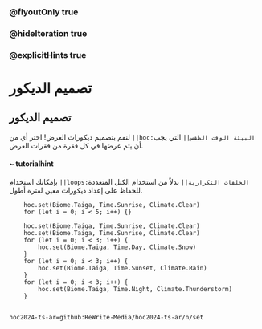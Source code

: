 ### @flyoutOnly true
### @hideIteration true
### @explicitHints true

# تصميم الديكور

## تصميم الديكور
لنقم بتصميم ديكورات العرض! اختر أي من ``||hoc:البيئة الوقت الطقس||`` التي يجب أن يتم عرضها في كل فقرة من فقرات العرض.

#### ~ tutorialhint
بإمكانك استخدام ``||loops:الحلقات التكرارية||`` بدلاً من استخدام الكتل المتعددة للحفاظ على إعداد ديكورات معين لفترة أطول.

```ghost
    hoc.set(Biome.Taiga, Time.Sunrise, Climate.Clear)
    for (let i = 0; i < 5; i++) {}
```
```template
    hoc.set(Biome.Taiga, Time.Sunrise, Climate.Clear)
    hoc.set(Biome.Taiga, Time.Sunrise, Climate.Clear)
    for (let i = 0; i < 3; i++) {
        hoc.set(Biome.Taiga, Time.Day, Climate.Snow)
    }
    for (let i = 0; i < 3; i++) {
        hoc.set(Biome.Taiga, Time.Sunset, Climate.Rain)
    }
    for (let i = 0; i < 3; i++) {
        hoc.set(Biome.Taiga, Time.Night, Climate.Thunderstorm)
    }
    
```

```package
hoc2024-ts-ar=github:ReWrite-Media/hoc2024-ts-ar/n/set
```